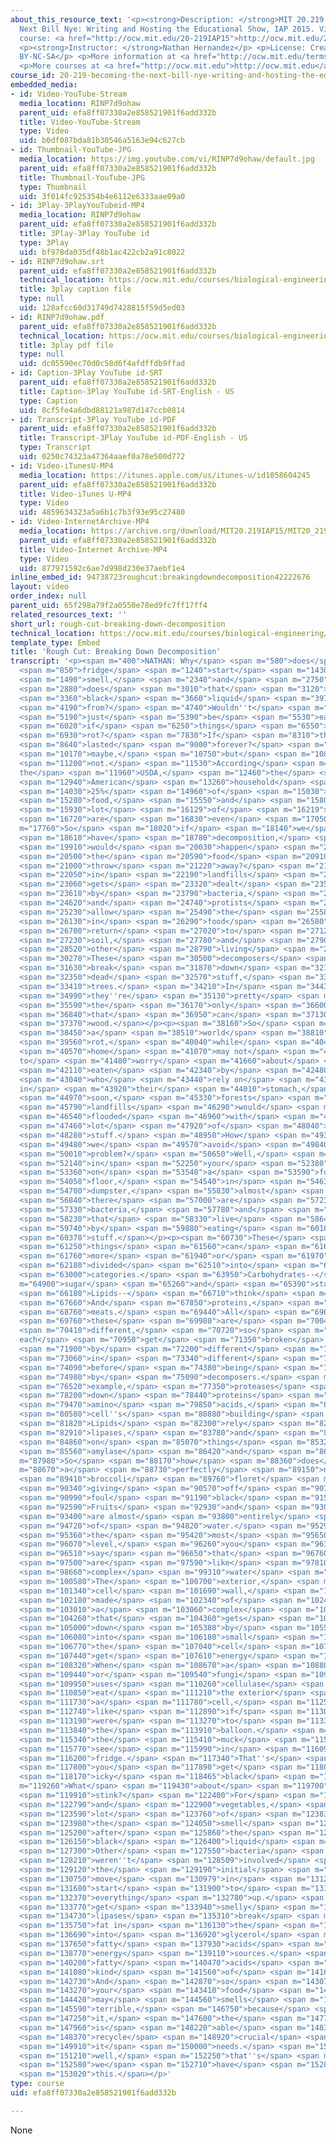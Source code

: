 ```yaml
---
about_this_resource_text: '<p><strong>Description: </strong>MIT 20.219 Becoming the
  Next Bill Nye: Writing and Hosting the Educational Show, IAP 2015. View the complete
  course: <a href="http://ocw.mit.edu/20-219IAP15">http://ocw.mit.edu/20-219IAP15</a>.</p>
  <p><strong>Instructor: </strong>Nathan Hernandez</p> <p>License: Creative Commons
  BY-NC-SA</p> <p>More information at <a href="http://ocw.mit.edu/terms">http://ocw.mit.edu/terms</a></p>
  <p>More courses at <a href="http://ocw.mit.edu">http://ocw.mit.edu</a></p>'
course_id: 20-219-becoming-the-next-bill-nye-writing-and-hosting-the-educational-show-january-iap-2015
embedded_media:
- id: Video-YouTube-Stream
  media_location: RINP7d9ohaw
  parent_uid: efa8ff07330a2e858521901f6add332b
  title: Video-YouTube-Stream
  type: Video
  uid: b0df087bda81b30546a5163e94c627cb
- id: Thumbnail-YouTube-JPG
  media_location: https://img.youtube.com/vi/RINP7d9ohaw/default.jpg
  parent_uid: efa8ff07330a2e858521901f6add332b
  title: Thumbnail-YouTube-JPG
  type: Thumbnail
  uid: 3f014fc925354b4e6112e6333aae09a0
- id: 3Play-3PlayYouTubeid-MP4
  media_location: RINP7d9ohaw
  parent_uid: efa8ff07330a2e858521901f6add332b
  title: 3Play-3Play YouTube id
  type: 3Play
  uid: bf978da035df48b1ac422cb2a91c8022
- id: RINP7d9ohaw.srt
  parent_uid: efa8ff07330a2e858521901f6add332b
  technical_location: https://ocw.mit.edu/courses/biological-engineering/20-219-becoming-the-next-bill-nye-writing-and-hosting-the-educational-show-january-iap-2015/student-projects/nathan-hernandezs-project/rough-cut-breaking-down-decomposition/RINP7d9ohaw.srt
  title: 3play caption file
  type: null
  uid: 128afcc60d31749d7428815f59d5ed03
- id: RINP7d9ohaw.pdf
  parent_uid: efa8ff07330a2e858521901f6add332b
  technical_location: https://ocw.mit.edu/courses/biological-engineering/20-219-becoming-the-next-bill-nye-writing-and-hosting-the-educational-show-january-iap-2015/student-projects/nathan-hernandezs-project/rough-cut-breaking-down-decomposition/RINP7d9ohaw.pdf
  title: 3play pdf file
  type: null
  uid: dc05590ec70d0c58d6f4afdffdb9ffad
- id: Caption-3Play YouTube id-SRT
  parent_uid: efa8ff07330a2e858521901f6add332b
  title: Caption-3Play YouTube id-SRT-English - US
  type: Caption
  uid: 8cf5fe4a6dbd88121a987d147ccb0814
- id: Transcript-3Play YouTube id-PDF
  parent_uid: efa8ff07330a2e858521901f6add332b
  title: Transcript-3Play YouTube id-PDF-English - US
  type: Transcript
  uid: 0250c74323a47364aaef0a78e500d772
- id: Video-iTunesU-MP4
  media_location: https://itunes.apple.com/us/itunes-u/id1058604245
  parent_uid: efa8ff07330a2e858521901f6add332b
  title: Video-iTunes U-MP4
  type: Video
  uid: 4859634323a5a6b1c7b3f93e95c27480
- id: Video-InternetArchive-MP4
  media_location: https://archive.org/download/MIT20.219IAP15/MIT20_219IAP15_NH_D11_Rough_Cut_360p.mp4
  parent_uid: efa8ff07330a2e858521901f6add332b
  title: Video-Internet Archive-MP4
  type: Video
  uid: 877971592c6ae7d998d230e37aebf1e4
inline_embed_id: 94738723roughcut:breakingdowndecomposition42222676
layout: video
order_index: null
parent_uid: 65f298a79f2a0550e78ed9fc7ff17ff4
related_resources_text: ''
short_url: rough-cut-breaking-down-decomposition
technical_location: https://ocw.mit.edu/courses/biological-engineering/20-219-becoming-the-next-bill-nye-writing-and-hosting-the-educational-show-january-iap-2015/student-projects/nathan-hernandezs-project/rough-cut-breaking-down-decomposition
template_type: Embed
title: 'Rough Cut: Breaking Down Decomposition'
transcript: '<p><span m="400">NATHAN: Why</span> <span m="580">does</span> <span m="740">your</span>
  <span m="850">fridge</span> <span m="1240">start</span> <span m="1430">to</span>
  <span m="1490">smell,</span> <span m="2340">and</span> <span m="2750">where</span>
  <span m="2880">does</span> <span m="3010">that</span> <span m="3120">icky</span>
  <span m="3360">black</span> <span m="3660">liquid</span> <span m="3970">come</span>
  <span m="4190">from?</span> <span m="4740">Wouldn''t</span> <span m="4930">life</span>
  <span m="5190">just</span> <span m="5390">be</span> <span m="5530">easier</span>
  <span m="6020">if</span> <span m="6250">things</span> <span m="6550">didn''t</span>
  <span m="6930">rot?</span> <span m="7830">If</span> <span m="8310">things</span>
  <span m="8640">lasted</span> <span m="9000">forever?</span> <span m="9690">Well,</span>
  <span m="10170">maybe,</span> <span m="10750">but</span> <span m="10880">probably</span>
  <span m="11200">not.</span> <span m="11530">According</span> <span m="11860">to
  the</span> <span m="11960">USDA,</span> <span m="12460">the</span> <span m="12610">average</span>
  <span m="12940">American</span> <span m="13260">household</span> <span m="13630">wastes</span>
  <span m="14030">25%</span> <span m="14960">of</span> <span m="15030">its</span>
  <span m="15280">food,</span> <span m="15550">and</span> <span m="15800">a</span>
  <span m="15930">lot</span> <span m="16129">of</span> <span m="16219">restaurants</span>
  <span m="16720">are</span> <span m="16830">even</span> <span m="17050">worse.</span></p><p><span
  m="17760">So</span> <span m="18020">if</span> <span m="18140">we</span> <span m="18250">didn''t</span>
  <span m="18610">have</span> <span m="18780">decomposition,</span> <span m="19760">what</span>
  <span m="19910">would</span> <span m="20030">happen</span> <span m="20360">to</span>
  <span m="20500">the</span> <span m="20590">food</span> <span m="20910">we</span>
  <span m="21000">throw</span> <span m="21220">away?</span> <span m="21790">Food</span>
  <span m="22050">in</span> <span m="22190">landfills</span> <span m="22720">normally</span>
  <span m="23060">gets</span> <span m="23320">dealt</span> <span m="23510">with</span>
  <span m="23610">by</span> <span m="23790">bacteria,</span> <span m="24280">fungi,</span>
  <span m="24620">and</span> <span m="24740">protists</span> <span m="25110">that</span>
  <span m="25230">allow</span> <span m="25490">the</span> <span m="25580">nutrients</span>
  <span m="26130">in</span> <span m="26290">food</span> <span m="26580">to</span>
  <span m="26700">return</span> <span m="27020">to</span> <span m="27120">the</span>
  <span m="27230">soil,</span> <span m="27780">and</span> <span m="27900">eventually,</span>
  <span m="28520">other</span> <span m="28790">living</span> <span m="29150">things.</span>
  <span m="30270">These</span> <span m="30500">decomposers</span> <span m="31220">also</span>
  <span m="31630">break</span> <span m="31870">down</span> <span m="32110">other</span>
  <span m="32350">dead</span> <span m="32570">stuff,</span> <span m="33090">like</span>
  <span m="33410">trees.</span> <span m="34210">In</span> <span m="34430">fact,</span>
  <span m="34990">they''re</span> <span m="35130">pretty</span> <span m="35340">much</span>
  <span m="35590">the</span> <span m="36170">only</span> <span m="36600">thing</span>
  <span m="36840">that</span> <span m="36950">can</span> <span m="37130">eat</span>
  <span m="37370">wood.</span></p><p><span m="38160">So</span> <span m="38380">in</span>
  <span m="38450">a</span> <span m="38510">world</span> <span m="38810">without</span>
  <span m="39560">rot,</span> <span m="40040">while</span> <span m="40410">your</span>
  <span m="40570">home</span> <span m="41070">may not</span> <span m="41380">have
  to</span> <span m="41480">worry</span> <span m="41660">about</span> <span m="41910">being</span>
  <span m="42110">eaten</span> <span m="42340">by</span> <span m="42480">termites</span>
  <span m="43040">who</span> <span m="43440">rely on</span> <span m="43830">protists
  in</span> <span m="43920">their</span> <span m="44010">stomach,</span> <span m="44720">pretty</span>
  <span m="44970">soon,</span> <span m="45330">forests</span> <span m="45700">and</span>
  <span m="45790">landfills</span> <span m="46290">would</span> <span m="46400">be</span>
  <span m="46540">flooded</span> <span m="46960">with</span> <span m="47250">a</span>
  <span m="47460">lot</span> <span m="47920">of</span> <span m="48040">dead</span>
  <span m="48280">stuff.</span> <span m="48950">How</span> <span m="49380">do</span>
  <span m="49480">we</span> <span m="49570">avoid</span> <span m="49840">this</span>
  <span m="50010">problem?</span> <span m="50650">Well,</span> <span m="51650">basically,</span>
  <span m="52140">in</span> <span m="52250">your</span> <span m="52380">fridge,</span>
  <span m="53360">on</span> <span m="53540">a</span> <span m="53590">forest</span>
  <span m="54050">floor,</span> <span m="54540">in</span> <span m="54630">a</span>
  <span m="54700">dumpster,</span> <span m="55830">almost</span> <span m="56380">anywhere,</span>
  <span m="56840">there</span> <span m="57000">are</span> <span m="57230">fungi,</span>
  <span m="57330">bacteria,</span> <span m="57780">and</span> <span m="57880">protists</span>
  <span m="58230">that</span> <span m="58330">live</span> <span m="58640">entirely</span>
  <span m="59740">by</span> <span m="59880">eating</span> <span m="60160">dead</span>
  <span m="60370">stuff.</span></p><p><span m="60730">These</span> <span m="61000">dead</span>
  <span m="61250">things</span> <span m="61560">can</span> <span m="61680">be</span>
  <span m="61760">more</span> <span m="61940">or</span> <span m="61970">less</span>
  <span m="62180">divided</span> <span m="62510">into</span> <span m="62710">three</span>
  <span m="63000">categories.</span> <span m="63950">Carbohydrates--</span> <span
  m="64900">sugar</span> <span m="65260">and</span> <span m="65390">starches.</span>
  <span m="66180">Lipids--</span> <span m="66710">think</span> <span m="66960">fats.</span>
  <span m="67660">And</span> <span m="67850">proteins,</span> <span m="68460">like</span>
  <span m="68760">meats.</span> <span m="69440">All</span> <span m="69690">of</span>
  <span m="69760">these</span> <span m="69980">are</span> <span m="70040">chemically</span>
  <span m="70410">different,</span> <span m="70720">so</span> <span m="70830">they
  each</span> <span m="70950">get</span> <span m="71350">broken</span> <span m="71600">down</span>
  <span m="71900">by</span> <span m="72200">different</span> <span m="72580">enzymes</span>
  <span m="73060">in</span> <span m="73340">different</span> <span m="73740">ways</span>
  <span m="74090">before</span> <span m="74380">being</span> <span m="74560">absorbed</span>
  <span m="74980">by</span> <span m="75090">decomposers.</span> <span m="76280">For</span>
  <span m="76520">example,</span> <span m="77350">proteases</span> <span m="77950">break</span>
  <span m="78200">down</span> <span m="78440">proteins</span> <span m="79260">into</span>
  <span m="79470">amino</span> <span m="79850">acids,</span> <span m="80480">the</span>
  <span m="80580">cell''s</span> <span m="80880">building</span> <span m="81200">blocks.</span>
  <span m="81820">Lipids</span> <span m="82300">rely</span> <span m="82750">on</span>
  <span m="82910">lipases,</span> <span m="83780">and</span> <span m="83920">carbohydrates</span>
  <span m="84860">on</span> <span m="85070">things</span> <span m="85320">like</span>
  <span m="85560">amylase</span> <span m="86420">and</span> <span m="86590">cellulases.</span></p><p><span
  m="87980">So</span> <span m="88170">how</span> <span m="88360">does</span> <span
  m="88670">a</span> <span m="88730">perfectly</span> <span m="89150">nice</span>
  <span m="89410">broccoli</span> <span m="89760">floret</span> <span m="90090">start</span>
  <span m="90340">giving</span> <span m="90570">off</span> <span m="90700">this</span>
  <span m="90990">foul</span> <span m="91190">black</span> <span m="91530">liquid?</span>
  <span m="92590">Fruits</span> <span m="92930">and</span> <span m="93020">vegetables</span>
  <span m="93400">are almost</span> <span m="93800">entirely</span> <span m="94540">made</span>
  <span m="94720">of</span> <span m="94820">water.</span> <span m="95290">So, on</span>
  <span m="95360">the</span> <span m="95420">most</span> <span m="95650">basic</span>
  <span m="96070">level,</span> <span m="96260">you</span> <span m="96340">could</span>
  <span m="96510">say</span> <span m="96650">that</span> <span m="96760">cells</span>
  <span m="97500">are</span> <span m="97590">like</span> <span m="97810">extremely</span>
  <span m="98660">complex</span> <span m="99310">water</span> <span m="99600">balloons.</span>
  <span m="100580">The</span> <span m="100700">exterior,</span> <span m="101020">or</span>
  <span m="101340">cell</span> <span m="101690">wall,</span> <span m="102070">is</span>
  <span m="102180">made</span> <span m="102340">of</span> <span m="102400">cellulose,</span>
  <span m="103010">a</span> <span m="103060">complex</span> <span m="103580">carbohydrate</span>
  <span m="104260">that</span> <span m="104360">gets</span> <span m="104590">broken</span>
  <span m="105000">down</span> <span m="105380">by</span> <span m="105540">enzymes</span>
  <span m="106080">into</span> <span m="106180">small</span> <span m="106250">sugars</span>
  <span m="106770">the</span> <span m="107040">cell</span> <span m="107310">can</span>
  <span m="107440">get</span> <span m="107610">energy</span> <span m="107970">from.</span>
  <span m="108320">When</span> <span m="108670">a</span> <span m="108800">bacteria</span>
  <span m="109440">or</span> <span m="109540">fungi</span> <span m="109920">or</span>
  <span m="109950">uses</span> <span m="110260">cellulase</span> <span m="110690">to</span>
  <span m="110850">eat</span> <span m="111210">the exterior</span> <span m="111660">of</span>
  <span m="111730">a</span> <span m="111780">cell,</span> <span m="112530">it''s</span>
  <span m="112740">like</span> <span m="112890">if</span> <span m="113010">I</span>
  <span m="113190">were</span> <span m="113270">to</span> <span m="113350">pop</span>
  <span m="113840">the</span> <span m="113910">balloon.</span> <span m="115030">That''s</span>
  <span m="115340">the</span> <span m="115410">muck</span> <span m="115670">you</span>
  <span m="115770">see</span> <span m="115990">in</span> <span m="116090">your</span>
  <span m="116200">fridge.</span> <span m="117340">That''s</span> <span m="117710">how</span>
  <span m="117800">you</span> <span m="117890">get</span> <span m="118020">that</span>
  <span m="118170">icky</span> <span m="118465">black</span> <span m="118760">liquid.</span></p><p><span
  m="119260">What</span> <span m="119430">about</span> <span m="119700">that</span>
  <span m="119910">stink?</span> <span m="122400">For</span> <span m="122500">fruits</span>
  <span m="122790">and</span> <span m="122900">vegetables,</span> <span m="123490">a</span>
  <span m="123590">lot</span> <span m="123760">of</span> <span m="123830">time,</span>
  <span m="123980">the</span> <span m="124050">smell</span> <span m="124310">happens</span>
  <span m="125200">after</span> <span m="125860">the</span> <span m="126000">icky</span>
  <span m="126150">black</span> <span m="126400">liquid</span> <span m="126650">forms.</span>
  <span m="127300">Other</span> <span m="127550">bacteria</span> <span m="128009">that</span>
  <span m="128210">weren''t</span> <span m="128509">involved</span> <span m="129039">in</span>
  <span m="129120">the</span> <span m="129190">initial</span> <span m="129910">colonization</span>
  <span m="130750">move</span> <span m="130979">in</span> <span m="131269">and</span>
  <span m="131680">start</span> <span m="131900">to</span> <span m="131970">stink</span>
  <span m="132370">everything</span> <span m="132780">up.</span> <span m="133540">Meat</span>
  <span m="133770">get</span> <span m="133940">smelly</span> <span m="134600">when</span>
  <span m="134730">lipases</span> <span m="135310">break</span> <span m="135510">down</span>
  <span m="135750">fat in</span> <span m="136130">the</span> <span m="136200">meat</span>
  <span m="136690">into</span> <span m="136920">glycerol</span> <span m="137285">and</span>
  <span m="137650">fatty</span> <span m="137930">acids</span> <span m="138610">to</span>
  <span m="138770">energy</span> <span m="139110">sources.</span> <span m="140060">And</span>
  <span m="140200">fatty</span> <span m="140470">acids</span> <span m="140775">are</span>
  <span m="141080">kind</span> <span m="141560">of</span> <span m="141640">gross.</span>
  <span m="142730">And</span> <span m="142870">so</span> <span m="143070">while</span>
  <span m="143270">your</span> <span m="143410">food</span> <span m="143770">rotting</span>
  <span m="144420">may</span> <span m="144560">smells</span> <span m="144990">absolutely</span>
  <span m="145590">terrible,</span> <span m="146750">because</span> <span m="147130">of</span>
  <span m="147250">it,</span> <span m="147600">the</span> <span m="147700">environment</span>
  <span m="147960">is</span> <span m="148220">able</span> <span m="148300">to</span>
  <span m="148370">recycle</span> <span m="148920">crucial</span> <span m="149360">nutrients</span>
  <span m="149910">it</span> <span m="150000">needs.</span> <span m="150810">And,</span>
  <span m="151210">well,</span> <span m="152250">that''s</span> <span m="152460">why</span>
  <span m="152580">we</span> <span m="152710">have</span> <span m="152880">all</span>
  <span m="153020">this.</span></p>'
type: course
uid: efa8ff07330a2e858521901f6add332b

---
```

None